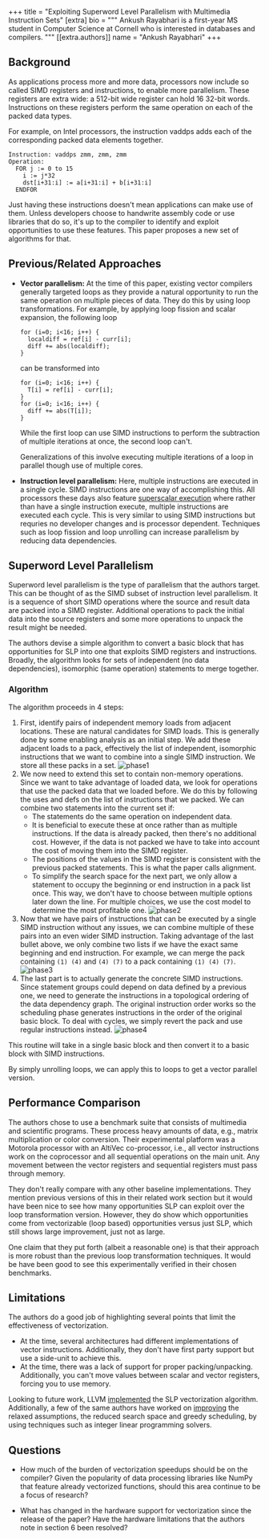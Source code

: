 +++
title = "Exploiting Superword Level Parallelism with Multimedia Instruction Sets"
[extra]
bio = """
 Ankush Rayabhari is a first-year MS student in Computer Science at Cornell who
 is interested in databases and compilers.
"""
[[extra.authors]]
name = "Ankush Rayabhari"
+++

## Background

As applications process more and more data, processors now include so called 
SIMD registers and instructions, to enable more parallelism. These registers are
extra wide: a 512-bit wide register can hold 16 32-bit words. Instructions on
these registers perform the same operation on each of the packed data types.

For example, on Intel processors, the instruction vaddps adds each of the 
corresponding packed data elements together.
```
Instruction: vaddps zmm, zmm, zmm
Operation:
  FOR j := 0 to 15
    i := j*32
    dst[i+31:i] := a[i+31:i] + b[i+31:i]
  ENDFOR
```

Just having these instructions doesn't mean applications can make use of them.
Unless developers choose to handwrite assembly code or use libraries 
that do so, it's up to the compiler to identify and exploit opportunities to use 
these features. This paper proposes a new set of algorithms for that.

## Previous/Related Approaches

- **Vector parallelism:** At the time of this paper, existing vector compilers 
  generally targeted loops  as they provide a natural opportunity to run the 
  same operation on multiple pieces of data. They do this by using loop 
  transformations. For example, by applying loop fission and scalar expansion, 
  the following loop
  ```
  for (i=0; i<16; i++) {
    localdiff = ref[i] - curr[i];
    diff += abs(localdiff);
  }
  ```
  can be transformed into
  ```
  for (i=0; i<16; i++) {
    T[i] = ref[i] - curr[i];
  }
  for (i=0; i<16; i++) {
    diff += abs(T[i]);
  }
  ```
  While the first loop can use SIMD instructions to perform the subtraction of 
  multiple iterations at once, the second loop can't.

  Generalizations of this involve executing multiple iterations of a loop in 
  parallel though use of multiple cores.

- **Instruction level parallelism:** Here, multiple instructions are executed in 
  a single cycle. SIMD instructions are one way of accomplishing this. All 
  processors these days also feature
  [superscalar execution](https://en.wikipedia.org/wiki/Superscalar_processor) 
  where rather than have a single instruction execute, multiple instructions 
  are executed each cycle. This is very similar to using SIMD instructions but 
  requries no developer changes and is processor dependent. Techniques such as 
  loop fission and loop unrolling can increase parallelism by reducing data
  dependencies.

## Superword Level Parallelism

Superword level parallelism is the type of parallelism that the authors target. 
This can be thought of as the SIMD subset of instruction level parallelism. It 
is a sequence of short SIMD operations where the source and result data are 
packed into a SIMD register. Additional operations to pack the initial data into 
the source registers and some more operations to unpack the result might be
needed.

The authors devise a simple algorithm to convert a basic block that has
opportunities for SLP into one that exploits SIMD registers and instructions.
Broadly, the algorithm looks for sets of independent (no data dependencies),
isomorphic (same operation) statements to merge together.

### Algorithm

The algorithm proceeds in 4 steps:

1. First, identify pairs of independent memory loads from adjacent locations.
   These are natural candidates for SIMD loads. This is generally done by some
   enabling analysis as an initial step. We add these adjacent loads to a pack, 
   effectively the list of independent, isomorphic instructions that we 
   want to combine into a single SIMD instruction. We store all these packs in a
   set.
   ![phase1](phase1.png)
2. We now need to extend this set to contain non-memory operations. Since we
   want to take advantage of loaded data, we look for operations that use the 
   packed data that we loaded before. We do this by following the uses and defs 
   on the list of instructions that we packed. We can combine two statements 
   into the current set if:
   - The statements do the same operation on independent data.
   - It is beneficial to execute these at once rather than as multiple 
     instructions. If the data is already packed, then there's no additional 
     cost. However, if the data is not packed we have to take into account the 
     cost of moving them into the SIMD register.
   - The positions of the values in the SIMD register is consistent with the 
     previous packed statements. This is what the paper calls alignment.
   - To simplify the search space for the next part, we 
     only allow a statement to occupy the beginning or end instruction in a 
     pack list once. This way, we don't have to choose between multiple options 
     later down the line. For multiple choices, we use the cost model to
     determine the most profitable one.
   ![phase2](phase2.png)
3. Now that we have pairs of instructions that can be executed by a single SIMD
   instruction without any issues, we can combine multiple of these pairs into 
   an even wider SIMD instruction. Taking advantage of the last bullet above, 
   we only combine two lists if we have the exact same beginning and end 
   instruction. For example, we can merge the pack containing `(1) (4)` and 
   `(4) (7)` to a pack containing `(1) (4) (7)`. 
   ![phase3](phase3.png)
4. The last part is to actually generate the concrete SIMD instructions.
   Since statement groups could depend on data defined by a previous one, we
   need to generate the instructions in a topological ordering of the data
   dependency graph. The original instruction order works so the scheduling 
   phase generates instructions in the order of the original basic block. To 
   deal with cycles, we simply revert the pack and use regular instructions 
   instead.
   ![phase4](phase4.png)

This routine will take in a single basic block and then convert it to a basic
block with SIMD instructions.

By simply unrolling loops, we can apply this to loops to get a vector parallel 
version.

## Performance Comparison

The authors chose to use a benchmark suite that consists of multimedia and 
scientific programs. These process heavy amounts of data, e.g., 
matrix multiplication or color conversion. Their experimental platform was a 
Motorola processor with an AltiVec co-processor, i.e., all vector instructions 
work on the coprocessor and all sequential operations on the main unit. Any 
movement between the vector registers and sequential registers must pass 
through memory.

They don't really compare with any other baseline implementations. They mention 
previous versions of this in their related work section but it would have been 
nice to see how many opportunities SLP can exploit over the loop transformation 
version. However, they do show which opportunities come from vectorizable 
(loop based) opportunities versus just SLP, which still shows large improvement,
just not as large.

One claim that they put forth (albeit a reasonable one) is that their approach
is more robust than the previous loop transformation techniques. It would be
have been good to see this experimentally verified in their chosen benchmarks.

## Limitations

The authors do a good job of highlighting several points that limit the 
effectiveness of vectorization.
- At the time, several architectures had different implementations of vector
  instructions. Additionally, they don't have first party support but use a 
  side-unit to achieve this.
- At the time, there was a lack of support for proper packing/unpacking. 
  Additionally, you can't move values between scalar and vector registers, 
  forcing you to use memory.

Looking to future work, LLVM 
[implemented](https://llvm.org/docs/Vectorizers.html#the-slp-vectorizer) the SLP 
vectorization algorithm. Additionally, a few of the same authors have worked on 
[improving](https://arxiv.org/pdf/1804.08733.pdf) the relaxed assumptions,
the reduced search space and greedy scheduling, by using techniques such as 
integer linear programming solvers.

## Questions

* How much of the burden of vectorization speedups should be on the compiler?
  Given the popularity of data processing libraries like NumPy that feature 
  already vectorized functions, should this area continue to be a focus of
  research?

* What has changed in the hardware support for vectorization since the release
  of the paper? Have the hardware limitations that the authors note in section 6
  been resolved?
  
